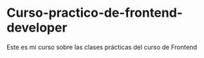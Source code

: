 # Curso-practico-de-frontend-developer
Este es mi curso sobre las clases prácticas del curso de Frontend
